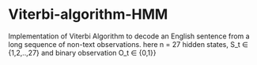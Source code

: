 # Viterbi-algorithm-HMM
Implementation of Viterbi Algorithm to decode an English sentence from a long sequence of non-text observations. here n = 27 hidden states, S_t ∈ {1,2,..,27} and binary observation O_t ∈ {0,1}}

